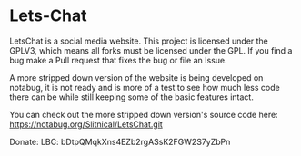 # Lets-Chat
LetsChat is a social media website.
This project is licensed under the GPLV3, which means all forks must be licensed under the GPL.
If you find a bug make a Pull request that fixes the bug or file an Issue.

A more stripped down version of the website is being developed on notabug, it is not ready and is more of a test to see how much less code there can be while still keeping some of the basic features intact.

You can check out the more stripped down version's source code here: https://notabug.org/Slitnical/LetsChat.git

Donate:
LBC: bDtpQMqkXns4EZb2rgASsK2FGW2S7yZbPn
